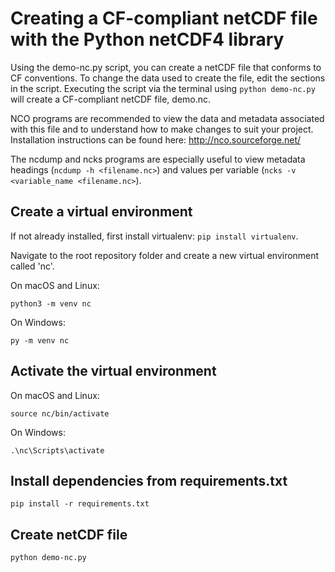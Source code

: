 # Creating a CF-compliant netCDF file with the Python netCDF4 library

Using the demo-nc.py script, you can create a netCDF file that conforms to CF conventions. To change the data used to create the file, edit the sections in the script. Executing the script via the terminal using `python demo-nc.py` will create a CF-compliant netCDF file, demo.nc. 

NCO programs are recommended to view the data and metadata associated with this file and to understand how to make changes to suit your project. Installation instructions can be found here: http://nco.sourceforge.net/

The ncdump and ncks programs are especially useful to view metadata headings (`ncdump -h <filename.nc>`) and values per variable (`ncks -v <variable_name <filename.nc>`).

## Create a virtual environment

If not already installed, first install virtualenv: `pip install virtualenv`. 

Navigate to the root repository folder and create a new virtual environment called 'nc'. 

On macOS and Linux:

`python3 -m venv nc`

On Windows:

`py -m venv nc`

## Activate the virtual environment

On macOS and Linux:

`source nc/bin/activate`

On Windows:

`.\nc\Scripts\activate`

## Install dependencies from requirements.txt

`pip install -r requirements.txt`

## Create netCDF file

`python demo-nc.py`
